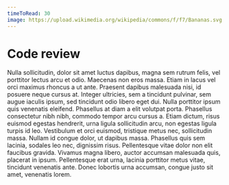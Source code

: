 ```yaml
---
timeToRead: 30
image: https://upload.wikimedia.org/wikipedia/commons/f/f7/Bananas.svg
---
```


# Code review

Nulla sollicitudin, dolor sit amet luctus dapibus, magna sem rutrum felis, vel porttitor lectus arcu et odio. Maecenas non eros massa. Etiam in lacus vel orci maximus rhoncus a ut ante. Praesent dapibus malesuada nisi, id posuere neque cursus at. Integer ultricies, sem a tincidunt pulvinar, sem augue iaculis ipsum, sed tincidunt odio libero eget dui. Nulla porttitor ipsum quis venenatis eleifend. Phasellus at diam a elit volutpat porta. Phasellus consectetur nibh nibh, commodo tempor arcu cursus a. Etiam dictum, risus euismod egestas hendrerit, urna ligula sollicitudin arcu, non egestas ligula turpis id leo. Vestibulum et orci euismod, tristique metus nec, sollicitudin massa. Nullam id congue dolor, ut dapibus massa. Phasellus quis sem lacinia, sodales leo nec, dignissim risus. Pellentesque vitae dolor non elit faucibus gravida. Vivamus magna libero, auctor accumsan malesuada quis, placerat in ipsum. Pellentesque erat urna, lacinia porttitor metus vitae, tincidunt venenatis ante. Donec lobortis urna accumsan, congue justo sit amet, venenatis lorem.
